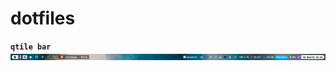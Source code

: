 # dotfiles

**`qtile bar`**
![img](https://github.com/senorbeast/dotfiles/blob/master/qtile_bar.png)
